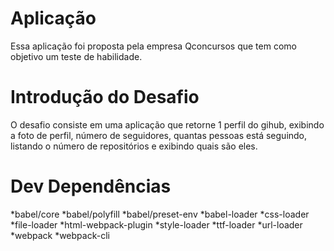 # Aplicação 
Essa aplicação foi proposta pela empresa Qconcursos que tem como objetivo um teste de habilidade. 

# Introdução do Desafio
O desafio consiste em uma aplicação que  retorne 1 perfil do gihub, exibindo a foto de perfil, número de seguidores, quantas pessoas está seguindo, listando o número de repositórios e exibindo quais são eles.

# Dev Dependências 

*babel/core
*babel/polyfill
*babel/preset-env
*babel-loader
*css-loader
*file-loader
*html-webpack-plugin
*style-loader
*ttf-loader
*url-loader
*webpack
*webpack-cli
